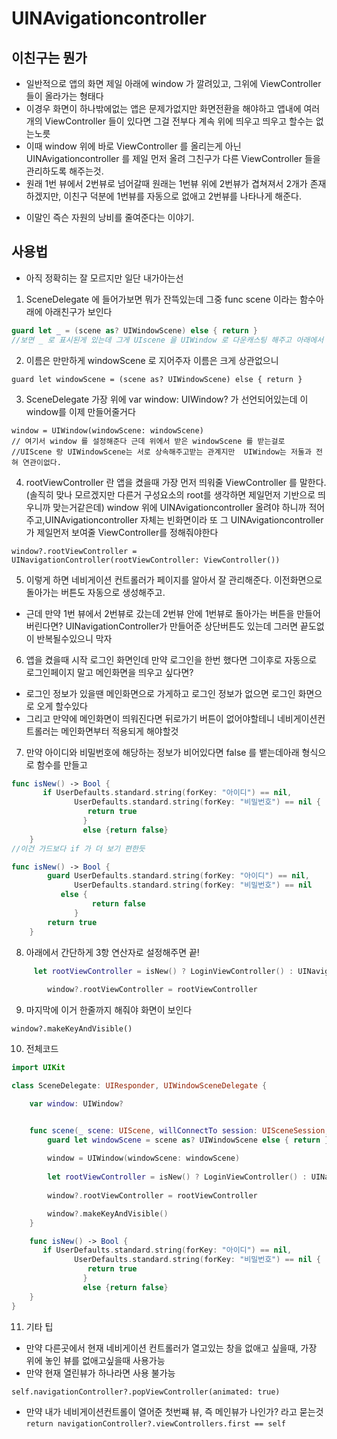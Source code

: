 # UINAvigationcontroller

## 이친구는 뭔가
* 일반적으로 앱의 화면 제일 아래에 window 가 깔려있고, 그위에 ViewController 들이 올라가는 형태다
* 이경우 화면이 하나밖에없는 앱은 문제가없지만 화면전환을 해야하고 앱내에 여러개의 ViewController 들이 있다면 그걸 전부다 계속 위에 띄우고 띄우고 할수는 없는노릇
* 이때 window 위에 바로 ViewController 를 올리는게 아닌 UINAvigationcontroller 를 제일 먼저 올려 그친구가 다른 ViewController 들을 관리하도록 해주는것. 
* 원래 1번 뷰에서 2번뷰로 넘어갈때 원래는 1번뷰 위에 2번뷰가 겹쳐져서 2개가 존재하겠지만, 이친구 덕분에 1번뷰를 자동으로 없애고 2번뷰를 나타나게 해준다. 
- 이말인 즉슨 자원의 낭비를 줄여준다는 이야기.

## 사용법
- 아직 정확히는 잘 모르지만 일단 내가아는선

1. SceneDelegate 에 들어가보면 뭐가 잔뜩있는데 그중 func scene 이라는 함수아래에 아래친구가 보인다

```swift
guard let _ = (scene as? UIWindowScene) else { return } 
//보면 _ 로 표시된게 있는데 그게 UIscene 을 UIWindow 로 다운캐스팅 해주고 아래에서 쓸일이없어서 저렇게 둔건데 우린 써야하니 이름을 붙여준다.
```

2. 이름은 만만하게 windowScene 로 지어주자 이름은 크게 상관없으니
```
guard let windowScene = (scene as? UIWindowScene) else { return } 
```

3. SceneDelegate 가장 위에  var window: UIWindow? 가 선언되어있는데 이 window를 이제 만들어줄거다 

```
window = UIWindow(windowScene: windowScene)
// 여기서 window 를 설정해준다 근데 위에서 받은 windowScene 를 받는걸로
//UIScene 랑 UIWindowScene는 서로 상속해주고받는 관계지만  UIWindow는 저둘과 전혀 연관이없다.
```

4. rootViewController 란 앱을 켰을때 가장 먼저 띄워줄 ViewController 를 말한다. (솔직히 맞나 모르겠지만 다른거 구성요소의 root를 생각하면 제일먼저 기반으로 띄우니까 맞는거같은데) 
window 위에 UINAvigationcontroller 올려야 하니까 적어주고,UINAvigationcontroller 자체는 빈화면이라 또 그 UINAvigationcontroller 가 제일먼저 보여줄 
ViewController를 정해줘야한다

```
window?.rootViewController = UINavigationController(rootViewController: ViewController())
```

5. 이렇게 하면 네비게이션 컨트롤러가 페이지를 알아서 잘 관리해준다. 이전화면으로 돌아가는 버튼도 자동으로 생성해주고.
 * 근데 만약 1번 뷰에서 2번뷰로 갔는데 2번뷰 안에 1번뷰로 돌아가는 버튼을 만들어버린다면? UINavigationController가 만들어준 상단버튼도 있는데 그러면 끝도없이 반복될수있으니 막자

6. 앱을 켰을때 시작 로그인 화면인데 만약 로그인을 한번 했다면 그이후로 자동으로 로그인페이지 말고 메인화면을 띄우고 싶다면?
 * 로그인 정보가 있을땐 메인화면으로 가게하고 로그인 정보가 없으면 로그인 화면으로 오게 할수있다
 * 그리고 만약에 메인화면이 띄워진다면 뒤로가기 버튼이 없어야할테니 네비게이션컨트롤러는 메인화면부터 적용되게 해야할것

7. 만약 아이디와 비밀번호에 해당하는 정보가 비어있다면 false 를 뱉는데아래 형식으로 함수를 만들고

```swift
func isNew() -> Bool {
       if UserDefaults.standard.string(forKey: "아이디") == nil,
        	  UserDefaults.standard.string(forKey: "비밀번호") == nil {
        	  	 return true
        	  	}
        	  	else {return false}
    }
//이건 가드보다 if 가 더 보기 편한듯 

func isNew() -> Bool {
        guard UserDefaults.standard.string(forKey: "아이디") == nil,
        	  UserDefaults.standard.string(forKey: "비밀번호") == nil
           else {
                  return false
              }
        return true
    }

```

8. 아래에서 간단하게 3항 연산자로 설정해주면 끝!

```swift
     let rootViewController = isNew() ? LoginViewController() : UINavigationController(rootViewController: WelcomeViewController())
        
        window?.rootViewController = rootViewController
```

9. 마지막에 이거 한줄까지 해줘야 화면이 보인다

```
window?.makeKeyAndVisible()
```


10. 전체코드

```swift
import UIKit

class SceneDelegate: UIResponder, UIWindowSceneDelegate {

    var window: UIWindow?


    func scene(_ scene: UIScene, willConnectTo session: UISceneSession, options connectionOptions: UIScene.ConnectionOptions) {
        guard let windowScene = scene as? UIWindowScene else { return }
        
        window = UIWindow(windowScene: windowScene)
        
        let rootViewController = isNew() ? LoginViewController() : UINavigationController(rootViewController: WelcomeViewController())
        
        window?.rootViewController = rootViewController

        window?.makeKeyAndVisible()
    }

    func isNew() -> Bool {
       if UserDefaults.standard.string(forKey: "아이디") == nil,
        	  UserDefaults.standard.string(forKey: "비밀번호") == nil {
        	  	 return true
        	  	}
        	  	else {return false}
    }
}

```

11. 기타 팁
- 만약 다른곳에서 현재 네비게이션 컨트롤러가 열고있는 창을 없애고 싶을때, 가장 위에 놓인 뷰를 없애고싶을때 사용가능
- 만약 현재 열린뷰가 하나라면 사용 불가능

```
self.navigationController?.popViewController(animated: true)
```

- 만약 내가 네비게이션컨트롤이 열어준 첫번쨰 뷰, 즉 메인뷰가 나인가? 라고 묻는것
`return navigationController?.viewControllers.first == self`